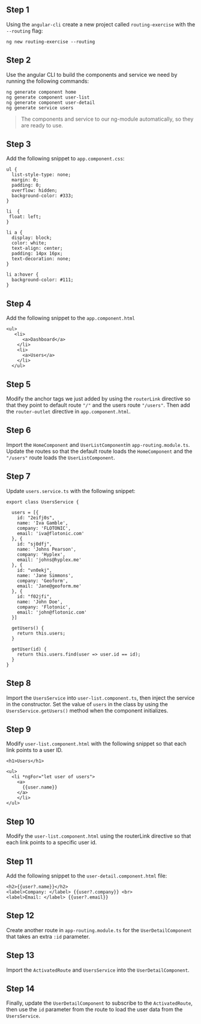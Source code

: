 
## Step 1

Using the `angular-cli` create a new project called `routing-exercise` with the `--routing` flag:

```
ng new routing-exercise --routing
```


## Step 2

Use the angular CLI to build the components and service we need by running the following commands:

```
ng generate component home
ng generate component user-list
ng generate component user-detail
ng generate service users
```

> The components and service to our ng-module automatically, so they are ready to use.

## Step 3

Add the following snippet to `app.component.css`:

```
ul {
  list-style-type: none;
  margin: 0;
  padding: 0;
  overflow: hidden;
  background-color: #333;
}

li  {
 float: left;
}

li a {
  display: block;
  color: white;
  text-align: center;
  padding: 14px 16px;
  text-decoration: none;
}

li a:hover {
  background-color: #111;
}
```

## Step 4

Add the following snippet to the `app.component.html`

```
<ul>
   <li>
      <a>Dashboard</a>
    </li>
    <li>
      <a>Users</a>
    </li>
  </ul>
```


## Step 5

Modify the anchor tags we just added by using the `routerLink` directive so that they point to default route `"/"` and the users route `"/users"`. Then add the `router-outlet` directive in `app.component.html`.


## Step 6

Import the `HomeComponent` and `UserListComponent`in `app-routing.module.ts`. Update the routes so that the default route loads the `HomeComponent` and the `"/users"` route loads the `UserListComponent`.

## Step 7

Update `users.service.ts` with the following snippet:

```
export class UsersService {

  users = [{
    id: "2eifj0s",
    name: 'Iva Gamble',
    company: 'FLOTONIC',
    email: 'iva@flotonic.com'
  }, {
    id: "sj0dfj",
    name: 'Johns Pearson',
    company: 'Hyplex',
    email: 'johns@hyplex.me'
  }, {
    id: "vn0ekj",
    name: 'Jane Simmons',
    company: 'Geoform',
    email: 'Jane@geoform.me'
  }, {
    id: "f02jfi",
    name: 'John Doe',
    company: 'Flotonic',
    email: 'john@flotonic.com'
  }]

  getUsers() {
    return this.users;
  }

  getUser(id) {
    return this.users.find(user => user.id == id);
  }
}
```

## Step 8

Import the `UsersService` into `user-list.component.ts`, then inject the service in the constructor. Set the value of `users` in the class by using the `UsersService.getUsers()` method when the component initializes.


## Step 9

Modify `user-list.component.html` with the following snippet so that each link points to a user ID.

```
<h1>Users</h1>

<ul>
  <li *ngFor="let user of users">
    <a>
      {{user.name}}
    </a>
    </li>
</ul>
```

## Step 10

Modify the `user-list.component.html` using the routerLink directive so that each link points to a specific user id.

## Step 11

Add the following snippet to the `user-detail.component.html` file:

```
<h2>{{user?.name}}</h2>
<label>Company: </label> {{user?.company}} <br>
<label>Email: </label> {{user?.email}}
```

## Step 12

Create another route in `app-routing.module.ts` for the `UserDetailComponent` that takes an extra `:id` parameter.

## Step 13

Import the `ActivatedRoute` and `UsersService` into the `UserDetailComponent`.

## Step 14

Finally, update the `UserDetailComponent` to subscribe to the `ActivatedRoute`, then use the `id` parameter from the route to load the user data from the `UsersService`.

